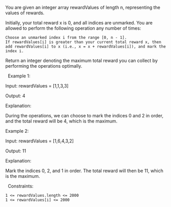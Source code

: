 You are given an integer array rewardValues of length n, representing the values of rewards.

Initially, your total reward x is 0, and all indices are unmarked. You are allowed to perform the following operation any number of times:


	Choose an unmarked index i from the range [0, n - 1].
	If rewardValues[i] is greater than your current total reward x, then add rewardValues[i] to x (i.e., x = x + rewardValues[i]), and mark the index i.


Return an integer denoting the maximum total reward you can collect by performing the operations optimally.

 
Example 1:


Input: rewardValues = [1,1,3,3]

Output: 4

Explanation:

During the operations, we can choose to mark the indices 0 and 2 in order, and the total reward will be 4, which is the maximum.


Example 2:


Input: rewardValues = [1,6,4,3,2]

Output: 11

Explanation:

Mark the indices 0, 2, and 1 in order. The total reward will then be 11, which is the maximum.


 
Constraints:


	1 <= rewardValues.length <= 2000
	1 <= rewardValues[i] <= 2000

